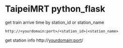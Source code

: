 # TaipeiMRT python_flask

get train arrive time by station_id or station_name

	http://<yourdomain:port>/<station_id>|<station_name>

get station info
	http://<yourdomain:port>/

